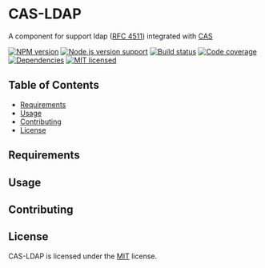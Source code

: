 # CAS-LDAP

A component for support ldap ([RFC 4511](https://tools.ietf.org/html/rfc4511)) integrated with [CAS](https://github.com/detailyang/cas-server)


[![NPM version][shield-npm]](#)
[![Node.js version support][shield-node]](#)
[![Build status][shield-build]](#)
[![Code coverage][shield-coverage]](#)
[![Dependencies][shield-dependencies]](#)
[![MIT licensed][shield-license]](#)

Table of Contents
-----------------

  * [Requirements](#requirements)
  * [Usage](#usage)
  * [Contributing](#contributing)
  * [License](#license)


Requirements
------------



Usage
-----


Contributing
------------




License
-------

CAS-LDAP is licensed under the [MIT](#) license.  




[node]: https://nodejs.org/
[npm]: https://www.npmjs.com/
[shield-coverage]: https://img.shields.io/badge/coverage-100%25-brightgreen.svg
[shield-dependencies]: https://img.shields.io/badge/dependencies-up%20to%20date-brightgreen.svg
[shield-license]: https://img.shields.io/badge/license-MIT-blue.svg
[shield-node]: https://img.shields.io/badge/node.js%20support-0.10–5-brightgreen.svg
[shield-npm]: https://img.shields.io/badge/npm-v3.2.0-blue.svg
[shield-build]: https://img.shields.io/badge/build-passing-brightgreen.svg
